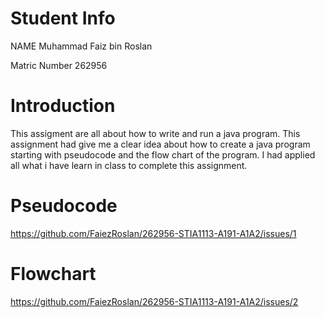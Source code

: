 # Student Info
NAME Muhammad Faiz bin Roslan

Matric Number 262956


# Introduction
This assigment are all about how to write and run a java program. This assignment had give me a clear idea about how to create a java program starting with pseudocode and the flow chart of the program. I had applied all what i have learn in class to complete this assignment.



# Pseudocode
https://github.com/FaiezRoslan/262956-STIA1113-A191-A1A2/issues/1
	
	
# Flowchart
  https://github.com/FaiezRoslan/262956-STIA1113-A191-A1A2/issues/2
  
  
  
